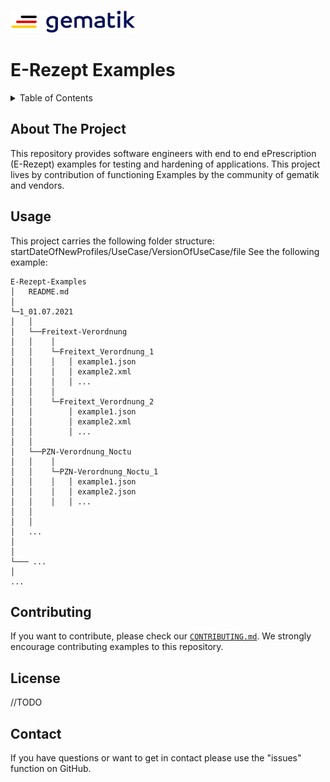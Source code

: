 <img width="200" height="37" src="images/Gematik_Logo_Flag.png"/> <br/>

# E-Rezept Examples

<details>
  <summary>Table of Contents</summary>
  <ol>
    <li>
      <a href="#about-the-project">About The Project</a>
    </li>
    <li>
      <a href="#getting-started">Getting Started</a>
      <ul>
        <li><a href="#prerequisites">Prerequisites</a></li>
        <li><a href="#installation">Installation</a></li>
      </ul>
    </li>
    <li><a href="#usage">Usage</a></li>
    <li><a href="#contributing">Contributing</a></li>
    <li><a href="#license">License</a></li>
    <li><a href="#contact">Contact</a></li>
  </ol>
</details>

## About The Project

This repository provides software engineers with end to end ePrescription (E-Rezept) examples for testing and hardening of applications. This project lives by contribution of functioning Examples by the community of gematik and vendors.

## Usage

This project carries the following folder structure: startDateOfNewProfiles/UseCase/VersionOfUseCase/file
See the following example:

``` http
E-Rezept-Examples
│   README.md
│
└─1_01.07.2021
│   │
│   └──Freitext-Verordnung
│   │    │
│   │    └─Freitext_Verordnung_1
│   │    │   │ example1.json
│   │    │   │ example2.xml
│   │    │   │ ...
│   │    │
│   │    └─Freitext_Verordnung_2
│   │        │ example1.json
│   │        │ example2.xml
│   │        │ ...
│   │
│   └──PZN-Verordnung_Noctu
│   │    │
│   │    └─PZN-Verordnung_Noctu_1
│   │    │   │ example1.json
│   │    │   │ example2.json
│   │    │   │ ...
│   │
│   │
│   ...
│
│
└─── ...
│
...
```

## Contributing

If you want to contribute, please check our [`CONTRIBUTING.md`](CONTRIBUTING.md).
We strongly encourage contributing examples to this repository.


## License
<!-- Refer to Guideline 'License' -->
//TODO

## Contact
If you have questions or want to get in contact please use the "issues" function on GitHub.